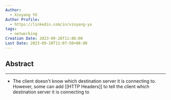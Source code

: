 ```yaml
---
Author:
  - Xinyang YU
Author Profile:
  - https://linkedin.com/in/xinyang-yu
tags:
  - networking
Creation Date: 2023-09-28T11:06:00
Last Date: 2023-09-28T11:07:50+08:00
---
```

## Abstract
---
- The client doesn't know which destination server it is connecting to. However, some can add [[HTTP Headers]] to tell the client which destination server it is connecting to